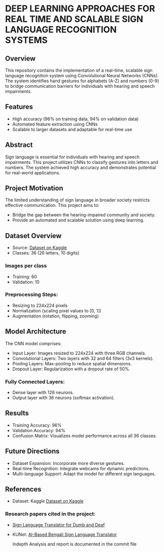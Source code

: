 # DEEP LEARNING APPROACHES FOR REAL TIME AND SCALABLE SIGN LANGUAGE RECOGNITION SYSTEMS

## Overview
This repository contains the implementation of a real-time, scalable sign language recognition system using Convolutional Neural Networks (CNNs). The system identifies hand gestures for alphabets (A-Z) and numbers (0-9) to bridge communication barriers for individuals with hearing and speech impairments.

## Features
- High accuracy (96% on training data, 94% on validation data)
- Automated feature extraction using CNNs
- Scalable to larger datasets and adaptable for real-time use

  
## Abstract
Sign language is essential for individuals with hearing and speech impairments. This project utilizes CNNs to classify gestures into letters and numbers. The system achieved high accuracy and demonstrates potential for real-world applications.

## Project Motivation
The limited understanding of sign language in broader society restricts effective communication. This project aims to:

- Bridge the gap between the hearing-impaired community and society.
- Provide an automated and scalable solution using deep learning.
  
## Dataset Overview
- Source: [Dataset on Kaggle](https://www.kaggle.com/datasets/ayuraj/asl-dataset/data)
- Classes: 36 (26 letters, 10 digits)
### Images per class
- Training: 60
- Validation: 10
### Preprocessing Steps:
- Resizing to 224x224 pixels
- Normalization (scaling pixel values to [0, 1])
- Augmentation (rotation, flipping, zooming)

## Model Architecture
The CNN model comprises:
- Input Layer: Images resized to 224x224 with three RGB channels.
- Convolutional Layers: Two layers with 32 and 64 filters (3x3 kernels).
- Pooling Layers: Max-pooling to reduce spatial dimensions.
- Dropout Layer: Regularization with a dropout rate of 50%.
### Fully Connected Layers:
- Dense layer with 128 neurons.
- Output layer with 36 neurons (softmax activation).

## Results 
- Training Accuracy: 96%
- Validation Accuracy: 94%
- Confusion Matrix: Visualizes model performance across all 36 classes.
  
## Future Directions
- Dataset Expansion: Incorporate more diverse gestures.
- Real-time Recognition: Integrate webcams for dynamic predictions.
- Multi-language Support: Adapt the model for different sign languages.
  
## References
- Dataset: Kaggle [Dataset on Kaggle](https://www.kaggle.com/datasets/ayuraj/asl-dataset/data)
### Research papers cited in the project:
- [Sign Language Translator for Dumb and Deaf](https://www.researchgate.net/publication/378983202_Sign_Language_Translator_for_Dumb_and_Deaf)
- KUNet: [AI-Based Bengali Sign Language Translator](https://www.researchgate.net/publication/384648125_KUNet-An_Optimized_AI_based_Bengali_Sign_Language_Translator_for_Deaf_and_Dumb_People)

  Indepth Analysis and report is documented in the commit file
